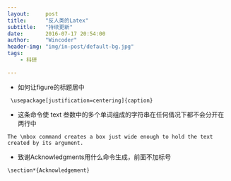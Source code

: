 ```yaml
---
layout:     post
title:      "反人类的Latex"
subtitle:   "持续更新"
date:       2016-07-17 20:54:00
author:     "Wincoder"
header-img: "img/in-post/default-bg.jpg"
tags:
    - 科研

---
```


- 如何让figure的标题居中

```
 \usepackage[justification=centering]{caption}
```

-  这条命令使 text 叁数中的多个单词组成的字符串在任何倩况下都不会分开在两行中

```
The \mbox command creates a box just wide enough to hold the text created by its argument.
```

- 致谢Acknowledgments用什么命令生成，前面不加标号

```
\section*{Acknowledgement}
```
